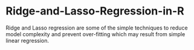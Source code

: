 # Ridge-and-Lasso-Regression-in-R
Ridge and Lasso regression are some of the simple techniques to reduce model complexity and prevent over-fitting which may result from simple linear regression.
